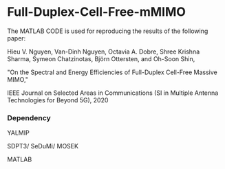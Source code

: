 # Full-Duplex-Cell-Free-mMIMO

The MATLAB CODE is used for reproducing the results of  the following paper: 

Hieu V. Nguyen, Van-Dinh Nguyen, Octavia A. Dobre, Shree Krishna Sharma, Symeon Chatzinotas, Björn Ottersten, and Oh-Soon Shin, 

"On the Spectral and Energy Efficiencies of Full-Duplex Cell-Free Massive MIMO," 

IEEE Journal on Selected Areas in Communications (SI in Multiple Antenna Technologies for Beyond 5G), 2020

### Dependency

YALMIP

SDPT3/ SeDuMi/ MOSEK

MATLAB
